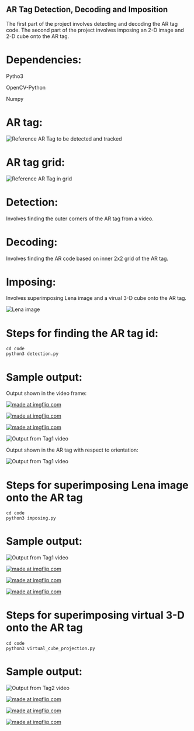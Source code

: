 ## AR Tag Detection, Decoding and Imposition
The first part of the project involves detecting and decoding the AR tag code. The second part of the project involves imposing an 2-D image and 2-D cube onto the AR tag.

# Dependencies: 
Pytho3 

OpenCV-Python

Numpy

# AR tag:
![Reference AR Tag to be detected and tracked](data/reference_images/ref_marker.png)

# AR tag grid:
![Reference AR Tag in grid](data/reference_images/ref_marker_grid.png)

# Detection: 
Involves finding the outer corners of the AR tag from a video.
# Decoding:
Involves finding the AR code based on inner 2x2 grid of the AR tag.

# Imposing:
Involves superimposing Lena image and a virual 3-D cube onto the AR tag.

![Lena image](data/reference_images/Lena.png)

# Steps for finding the AR tag id:
```
cd code
python3 detection.py
```
# Sample output:
Output shown in the video frame:

<a href="https://imgflip.com/gif/3qf8dw"><img src="https://i.imgflip.com/3qf8dw.gif" title="made at imgflip.com"/></a>

<a href="https://imgflip.com/gif/3qf8ig"><img src="https://i.imgflip.com/3qf8ig.gif" title="made at imgflip.com"/></a>

<a href="https://imgflip.com/gif/3qf8mv"><img src="https://i.imgflip.com/3qf8mv.gif" title="made at imgflip.com"/></a>

![Output from Tag1 video](report/images/tag_id_outputvideo0.JPG)

Output shown in the AR tag with respect to orientation:

![Output from Tag1 video](report/images/warping_opencv.JPG)

# Steps for superimposing Lena image onto the AR tag
```
cd code
python3 imposing.py
```
# Sample output:

![Output from Tag1 video](report/images/Tag0_videooutput.JPG)

<a href="https://imgflip.com/gif/3qf5ez"><img src="https://i.imgflip.com/3qf5ez.gif" title="made at imgflip.com"/></a>

<a href="https://imgflip.com/gif/3qf5wq"><img src="https://i.imgflip.com/3qf5wq.gif" title="made at imgflip.com"/></a>

<a href="https://imgflip.com/gif/3qf602"><img src="https://i.imgflip.com/3qf602.gif" title="made at imgflip.com"/></a>

# Steps for superimposing virtual 3-D onto the AR tag
```
cd code
python3 virtual_cube_projection.py
```
# Sample output:
![Output from Tag2 video](report/images/Tag2_cube.JPG)

<a href="https://imgflip.com/gif/3qf6dl"><img src="https://i.imgflip.com/3qf6dl.gif" title="made at imgflip.com"/></a>

<a href="https://imgflip.com/gif/3qf6h0"><img src="https://i.imgflip.com/3qf6h0.gif" title="made at imgflip.com"/></a>

<a href="https://imgflip.com/gif/3qf6j8"><img src="https://i.imgflip.com/3qf6j8.gif" title="made at imgflip.com"/></a>
